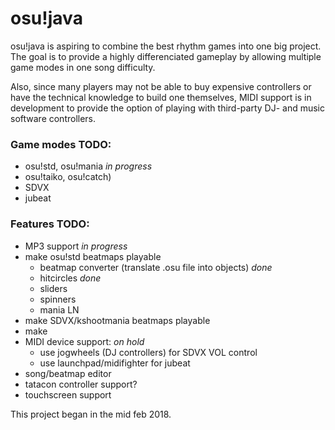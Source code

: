 # osu!java

osu!java is aspiring to combine the best rhythm games into one big project.
The goal is to provide a highly differenciated gameplay by allowing multiple game modes in one song difficulty.

Also, since many players may not be able to buy expensive controllers or have the technical knowledge to build one themselves, MIDI support is in development to provide the option of playing with third-party DJ- and music software controllers.

### Game modes TODO:
- osu!std, osu!mania *in progress*
- osu!taiko, osu!catch)
- SDVX
- jubeat

### Features TODO:
- MP3 support *in progress*
- make osu!std beatmaps playable
  - beatmap converter (translate .osu file into objects) *done*
  - hitcircles *done*
  - sliders
  - spinners
  - mania LN
- make SDVX/kshootmania beatmaps playable
- make 
- MIDI device support: *on hold*
  - use jogwheels (DJ controllers) for SDVX VOL control
  - use launchpad/midifighter for jubeat
- song/beatmap editor
- tatacon controller support?
- touchscreen support

This project began in the mid feb 2018.

